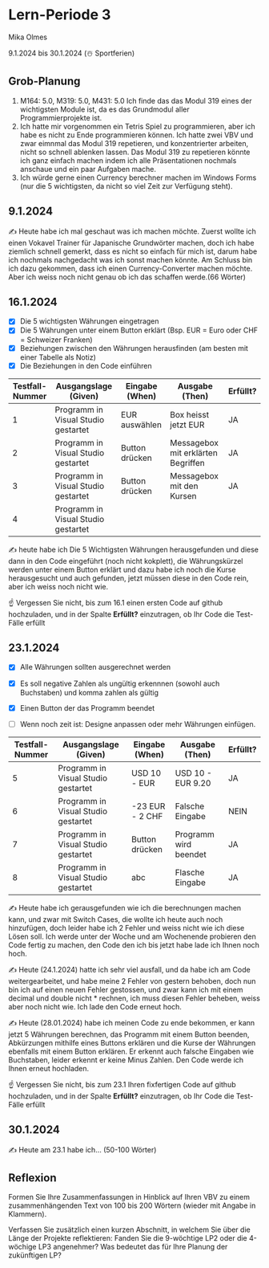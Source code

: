 # Lern-Periode 3

Mika Olmes

9.1.2024 bis 30.1.2024 (☃️ Sportferien)

## Grob-Planung

1. M164: 5.0, M319: 5.0, M431: 5.0 Ich finde das das Modul 319 eines der wichtigsten Module ist, da es das Grundmodul aller Programmierprojekte ist.
2. Ich hatte mir vorgenommen ein Tetris Spiel zu programmieren, aber ich habe es nicht zu Ende programmieren können. Ich hatte zwei VBV und zwar eimnmal das Modul 319 repetieren, und konzentrierter arbeiten, nicht so schnell ablenken lassen. Das Modul 319 zu repetieren könnte ich ganz einfach machen indem ich alle Präsentationen nochmals anschaue und ein paar Aufgaben mache.
3. Ich würde gerne einen Currency berechner machen im Windows Forms (nur die 5 wichtigsten, da nicht so viel Zeit zur Verfügung steht).

## 9.1.2024

✍️ Heute habe ich mal geschaut was ich machen möchte. Zuerst wollte ich einen Vokavel Trainer für Japanische Grundwörter machen, doch ich habe ziemlich schnell gemerkt, dass es nicht so einfach für mich ist, darum habe ich nochmals nachgedacht was ich sonst machen könnte. Am Schluss bin ich dazu gekommen, dass ich einen Currency-Converter machen möchte. Aber ich weiss noch nicht genau ob ich das schaffen werde.(66 Wörter)

## 16.1.2024

- [X] Die 5 wichtigsten Währungen eingetragen
- [X] Die 5 Währungen unter einem Button erklärt (Bsp. EUR = Euro oder CHF = Schweizer Franken)
- [X] Beziehungen zwischen den Währungen herausfinden (am besten mit einer Tabelle als Notiz)
- [X] Die Beziehungen in den Code einführen 

| Testfall-Nummer | Ausgangslage (Given) | Eingabe (When) | Ausgabe (Then) | Erfüllt? |
| --- | --- | --- | --- | --- |
| 1   |Programm in Visual Studio gestartet|EUR auswählen|Box heisst jetzt EUR|  JA   |
| 2   |Programm in Visual Studio gestartet|Button drücken|Messagebox mit erklärten Begriffen |  JA  |
| 3   |Programm in Visual Studio gestartet|Button drücken|Messagebox mit den Kursen     |  JA  |
| 4   |Programm in Visual Studio gestartet|     |     |     |

✍️ heute habe ich Die 5 Wichtigsten Währungen herausgefunden und diese dann in den Code eingeführt (noch nicht kokplett), die Währungskürzel werden unter einem Button erklärt und dazu habe ich noch die Kurse herausgesucht und auch gefunden, jetzt müssen diese in den Code rein, aber ich weiss noch nicht wie.

☝️ Vergessen Sie nicht, bis zum 16.1 einen ersten Code auf github hochzuladen, und in der Spalte **Erfüllt?** einzutragen, ob Ihr Code die Test-Fälle erfüllt

## 23.1.2024

- [X] Alle Währungen sollten ausgerechnet werden
- [X] Es soll negative Zahlen als ungültig erkennnen (sowohl auch Buchstaben) und komma zahlen als gültig
- [X] Einen Button der das Programm beendet
- [ ] Wenn noch zeit ist: Designe anpassen oder mehr Währungen einfügen.
  

| Testfall-Nummer | Ausgangslage (Given) | Eingabe (When) | Ausgabe (Then) | Erfüllt? |
| --- | --- | --- | --- | --- |
| 5   |Programm in Visual Studio gestartet| USD 10 - EUR |  USD 10 - EUR 9.20  |   JA  |
| 6   |Programm in Visual Studio gestartet|   -23 EUR - 2 CHF  |   Falsche Eingabe  |   NEIN  |
| 7   |Programm in Visual Studio gestartet|  Button drücken   |  Programm wird beendet   |  JA   |
| 8   |Programm in Visual Studio gestartet|abc|Flasche Eingabe|  JA   |

✍️ Heute habe ich gerausgefunden wie ich die berechnungen machen kann, und zwar mit Switch Cases, die wollte ich heute auch noch hinzufügen, doch leider habe ich 2 Fehler und weiss nicht wie ich diese Lösen soll. Ich werde unter der Woche und am Wochenende probieren den Code fertig zu machen, den Code den ich bis jetzt habe lade ich Ihnen noch hoch.

✍️ Heute (24.1.2024) hatte ich sehr viel ausfall, und da habe ich am Code weitergearbeitet, und habe meine 2 Fehler von gestern behoben, doch nun bin ich auf einen neuen Fehler gestossen, und zwar kann ich mit einem decimal und double nicht * rechnen, ich muss diesen Fehler beheben, weiss aber noch nicht wie. Ich lade den Code erneut hoch.

✍️ Heute (28.01.2024) habe ich meinen Code zu ende bekommen, er kann jetzt 5 Währungen berechnen, das Programm mit einem Button beenden, Abkürzungen mithilfe eines Buttons erklären und die Kurse der Währungen ebenfalls mit einem Button erklären. Er erkennt auch falsche Eingaben wie Buchstaben, leider erkennt er keine Minus Zahlen. Den Code werde ich Ihnen erneut hochladen.

☝️ Vergessen Sie nicht, bis zum 23.1 Ihren fixfertigen Code auf github hochzuladen, und in der Spalte **Erfüllt?** einzutragen, ob Ihr Code die Test-Fälle erfüllt

## 30.1.2024

✍️ Heute am 23.1 habe ich... (50-100 Wörter)

## Reflexion

Formen Sie Ihre Zusammenfassungen in Hinblick auf Ihren VBV zu einem zusammenhängenden Text von 100 bis 200 Wörtern (wieder mit Angabe in Klammern).

Verfassen Sie zusätzlich einen kurzen Abschnitt, in welchem Sie über die Länge der Projekte reflektieren: Fanden Sie die 9-wöchtige LP2 oder die 4-wöchige LP3 angenehmer? Was bedeutet das für Ihre Planung der zukünftigen LP?
